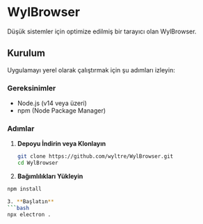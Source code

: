# WylBrowser

Düşük sistemler için optimize edilmiş bir tarayıcı olan WylBrowser.

## Kurulum

Uygulamayı yerel olarak çalıştırmak için şu adımları izleyin:

### Gereksinimler

- Node.js (v14 veya üzeri)
- npm (Node Package Manager)

### Adımlar

1. **Depoyu İndirin veya Klonlayın**

   ```bash
   git clone https://github.com/wyltre/WylBrowser.git
   cd WylBrowser

2. **Bağımlılıkları Yükleyin**
 ```bash
npm install

3. **Başlatın**
```bash
 npx electron .

